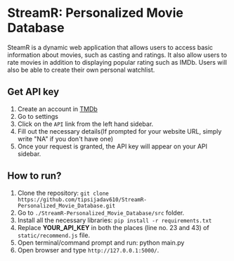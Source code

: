 # StreamR: Personalized Movie Database

SteamR is a dynamic web application that allows users to access basic information about movies, such as casting and ratings. It also allow users to rate movies in addition to displaying popular rating such as IMDb. Users will also be able to create their own personal watchlist.

## Get API key
1. Create an account in [TMDb](https://www.themoviedb.org/) 
2. Go to settings
3. Click on the `API` link from the left hand sidebar.
4. Fill out the necessary details(If prompted for your website URL, simply write "NA" if you don't have one)
5. Once your request is granted, the API key will appear on your API sidebar.

## How to run?
1. Clone the repository: `git clone https://github.com/tipsijadav610/StreamR-Personalized_Movie_Database.git`
2. Go to `./StreamR-Personalized_Movie_Database/src` folder. 
3. Install all the necessary libraries: `pip install -r requirements.txt`
4. Replace **YOUR_API_KEY** in both the places (line no. 23 and 43) of `static/recommend.js` file.
5. Open terminal/command prompt and run: python main.py
6. Open browser and type `http://127.0.0.1:5000/`. 
